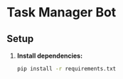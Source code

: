 # Task Manager Bot

## Setup

1. **Install dependencies:**
   ```bash
   pip install -r requirements.txt
